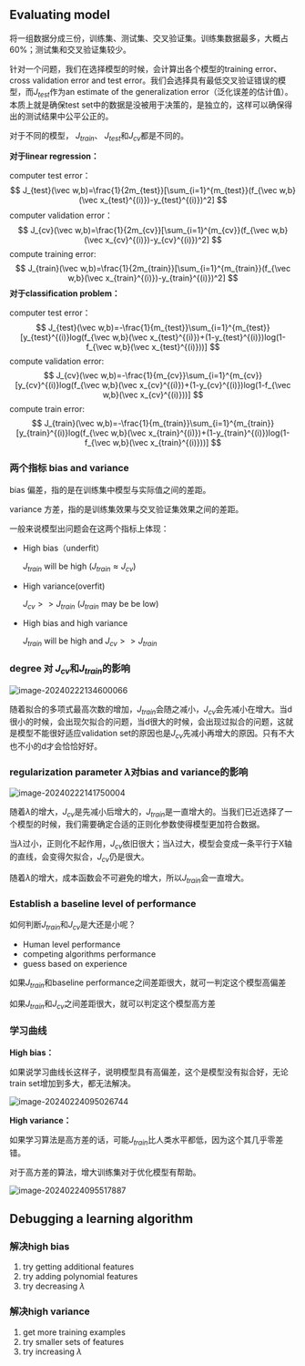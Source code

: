 ## Evaluating model

将一组数据分成三份，训练集、测试集、交叉验证集。训练集数据最多，大概占60%；测试集和交叉验证集较少。

针对一个问题，我们在选择模型的时候，会计算出各个模型的training error、cross validation error and test error。我们会选择具有最低交叉验证错误的模型，而$J_{test}$作为an estimate of the generalization error（泛化误差的估计值）。本质上就是确保test set中的数据是没被用于决策的，是独立的，这样可以确保得出的测试结果中公平公正的。

对于不同的模型， $J_{train}$、 $J_{test}$和$J_{cv}$都是不同的。

**对于linear regression：**

computer test error：
$$
J_{test}(\vec w,b)=\frac{1}{2m_{test}}[\sum_{i=1}^{m_{test}}(f_{\vec w,b}(\vec x_{test}^{(i)})-y_{test}^{(i)})^2]
$$
computer validation error：
$$
J_{cv}(\vec w,b)=\frac{1}{2m_{cv}}[\sum_{i=1}^{m_{cv}}(f_{\vec w,b}(\vec x_{cv}^{(i)})-y_{cv}^{(i)})^2]
$$
compute training error:
$$
J_{train}(\vec w,b)=\frac{1}{2m_{train}}[\sum_{i=1}^{m_{train}}(f_{\vec w,b}(\vec x_{train}^{(i)})-y_{train}^{(i)})^2]
$$
**对于classification problem：**

computer test error：
$$
J_{test}(\vec w,b)=-\frac{1}{m_{test}}\sum_{i=1}^{m_{test}}[y_{test}^{(i)}log(f_{\vec w,b}(\vec x_{test}^{(i)})+(1-y_{test}^{(i)})log(1-f_{\vec w,b}(\vec x_{test}^{(i)}))]
$$
compute validation error:
$$
J_{cv}(\vec w,b)=-\frac{1}{m_{cv}}\sum_{i=1}^{m_{cv}}[y_{cv}^{(i)}log(f_{\vec w,b}(\vec x_{cv}^{(i)})+(1-y_{cv}^{(i)})log(1-f_{\vec w,b}(\vec x_{cv}^{(i)}))]
$$
compute train error:
$$
J_{train}(\vec w,b)=-\frac{1}{m_{train}}\sum_{i=1}^{m_{train}}[y_{train}^{(i)}log(f_{\vec w,b}(\vec x_{train}^{(i)})+(1-y_{train}^{(i)})log(1-f_{\vec w,b}(\vec x_{train}^{(i)}))]
$$



### 两个指标 bias and variance

bias 偏差，指的是在训练集中模型与实际值之间的差距。

variance 方差，指的是训练集效果与交叉验证集效果之间的差距。

一般来说模型出问题会在这两个指标上体现：

- High bias（underfit）

  $J_{train}$ will be high  ($J_{train}\approx J_{cv}$)

- High variance(overfit)

  $J_{cv}>>J_{train}$ ($J_{train}$  may be be low)

- High bias and high variance

  $J_{train}$ will be high and $J_{cv}>>J_{train}$ 

  

### degree 对 $J_{cv}$和$J_{train}$的影响

![image-20240222134600066](C:\Users\lenovo\AppData\Roaming\Typora\typora-user-images\image-20240222134600066.png)

随着拟合的多项式最高次数的增加，$J_{train}$会随之减小，$J_{cv}$会先减小在增大。当d很小的时候，会出现欠拟合的问题，当d很大的时候，会出现过拟合的问题，这就是模型不能很好适应validation set的原因也是$J_{cv}$先减小再增大的原因。只有不大也不小的d才会恰恰好好。

### regularization parameter $\lambda$对bias and variance的影响

![image-20240222141750004](C:\Users\lenovo\AppData\Roaming\Typora\typora-user-images\image-20240222141750004.png)

随着$\lambda$的增大，$J_{cv}$是先减小后增大的，$J_{train}$是一直增大的。当我们已近选择了一个模型的时候，我们需要确定合适的正则化参数使得模型更加符合数据。

当$\lambda$过小，正则化不起作用，$J_{cv}$依旧很大；当$\lambda$过大，模型会变成一条平行于X轴的直线，会变得欠拟合，$J_{cv}$仍是很大。

随着$\lambda$的增大，成本函数会不可避免的增大，所以$J_{train}$会一直增大。

### Establish a baseline level of performance

如何判断$J_{train}$和$J_{cv}$是大还是小呢？

- Human level performance
- competing algorithms performance
- guess based on experience

如果$J_{train}$和baseline performance之间差距很大，就可一判定这个模型高偏差

如果$J_{train}$和$J_{cv}$之间差距很大，就可以判定这个模型高方差

### 学习曲线

**High bias：**

如果说学习曲线长这样子，说明模型具有高偏差，这个是模型没有拟合好，无论train set增加到多大，都无法解决。

![image-20240224095026744](C:\Users\lenovo\AppData\Roaming\Typora\typora-user-images\image-20240224095026744.png)

**High variance：**

如果学习算法是高方差的话，可能$J_{train}$比人类水平都低，因为这个其几乎零差错。

对于高方差的算法，增大训练集对于优化模型有帮助。

![image-20240224095517887](C:\Users\lenovo\AppData\Roaming\Typora\typora-user-images\image-20240224095517887.png)

## Debugging a learning algorithm

### 解决high bias

1. try getting additional features
2. try adding polynomial features
3. try decreasing $\lambda$

### 解决high variance

1. get more training examples
2. try smaller sets of features
3. try increasing $\lambda$